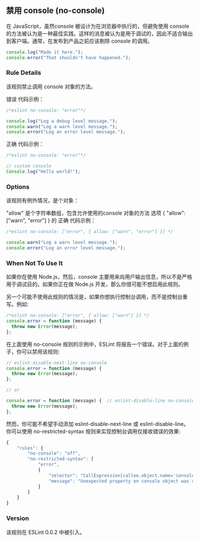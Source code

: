 ## 禁用 console (no-console)
在 JavaScript，虽然console 被设计为在浏览器中执行的，但避免使用 console 的方法被认为是一种最佳实践。这样的消息被认为是用于调试的，因此不适合输出到客户端。通常，在发布到产品之前应该剔除 console 的调用。

```js
console.log("Made it here.");
console.error("That shouldn't have happened.");
```

### Rule Details
该规则禁止调用 console 对象的方法。

错误 代码示例：
```js
/*eslint no-console: "error"*/

console.log("Log a debug level message.");
console.warn("Log a warn level message.");
console.error("Log an error level message.");
```

正确 代码示例：
```js
/*eslint no-console: "error"*/

// custom console
Console.log("Hello world!");
```

### Options
该规则有例外情况，是个对象：

"allow" 是个字符串数组，包含允许使用的console 对象的方法
选项 { "allow": ["warn", "error"] } 的 正确 代码示例：
```js
/*eslint no-console: ["error", { allow: ["warn", "error"] }] */

console.warn("Log a warn level message.");
console.error("Log an error level message.");
```

### When Not To Use It
如果你在使用 Node.js，然后，console 主要用来向用户输出信息，所以不是严格用于调试目的。如果你正在做 Node.js 开发，那么你很可能不想启用此规则。

另一个可能不使用此规则的情况是，如果你想执行控制台调用，而不是控制台重写。例如:

```js
/*eslint no-console: ["error", { allow: ["warn"] }] */
console.error = function (message) {
  throw new Error(message);
};
```

在上面使用 no-console 规则的示例中，ESLint 将报告一个错误。对于上面的例子，你可以禁用该规则:
```js
// eslint-disable-next-line no-console
console.error = function (message) {
  throw new Error(message);
};

// or

console.error = function (message) {  // eslint-disable-line no-console
  throw new Error(message);
};
```

然而，你可能不希望手动添加 eslint-disable-next-line 或 eslint-disable-line。你可以使用 no-restricted-syntax 规则来实现控制台调用仅接收错误的效果:
```js
{
    "rules": {
        "no-console": "off",
        "no-restricted-syntax": [
            "error",
            {
                "selector": "CallExpression[callee.object.name='console'][callee.property.name!=/^(log|warn|error|info|trace)$/]",
                "message": "Unexpected property on console object was called"
            }
        ]
    }
}
```

### Version
该规则在 ESLint 0.0.2 中被引入。
